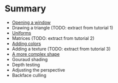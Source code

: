 # Summary

 * [Opening a window](tuto-01-getting-started.md)
 * Drawing a triangle (TODO: extract from tutorial 1)
 * [Uniforms](tuto-02-animated-triangle.md)
 * Matrices (TODO: extract from tutorial 2)
 * [Adding colors](tuto-03-colors.md)
 * Adding a texture (TODO: extract from tutorial 3)
 * [A more complex shape](tuto-07-shape.md)
 * Gouraud shading
 * Depth testing
 * Adjusting the perspective
 * Backface culling
